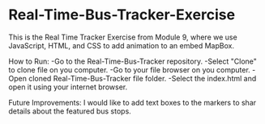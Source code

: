 # Real-Time-Bus-Tracker-Exercise
This is the Real Time Tracker Exercise from Module 9, where we use JavaScript, HTML, and CSS to add animation to an embed MapBox.

How to Run:
-Go to the Real-Time-Bus-Tracker repository.
-Select "Clone" to clone file on you computer.
-Go to your file browser on you computer.
-Open cloned Real-Time-Bus-Tracker file folder.
-Select the index.html and open it using your internet browser.

Future Improvements:
I would like to add text boxes to the markers to shar details about the featured bus stops.
